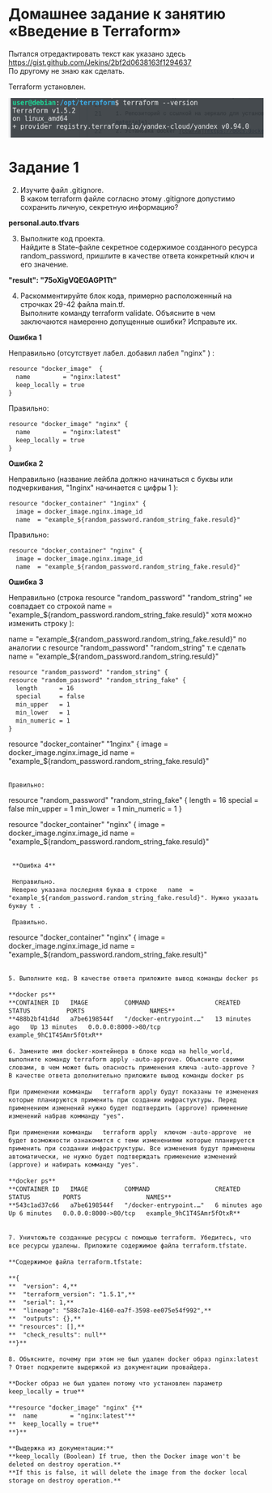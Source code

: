 
# Домашнее задание к занятию «Введение в Terraform»

Пытался отредактировать текст как указано здесь  https://gist.github.com/Jekins/2bf2d0638163f1294637  
По другому не знаю как сделать.

Terraform  установлен.  

 ![Версия установленного Terraform](https://github.com/ilya2740/devops-netology/blob/main/Terraform_version.png)




# Задание 1

 2. Изучите файл .gitignore.  
    В каком terraform файле согласно этому .gitignore допустимо сохранить личную, секретную информацию?

**personal.auto.tfvars**

 3. Выполните код проекта.  
    Найдите в State-файле секретное содержимое созданного ресурса random_password, пришлите в качестве ответа конкретный ключ и его значение.

**"result": "75oXigVQEGAGP1Tt"**

4. Раскомментируйте блок кода, примерно расположенный на строчках 29-42 файла main.tf.  
   Выполните команду terraform validate. Объясните в чем заключаются намеренно допущенные ошибки? Исправьте их.

**Ошибка 1**

Неправильно (отсутствует лабел. добавил лабел "nginx" ) :

```
resource "docker_image"  {
  name         = "nginx:latest"
  keep_locally = true
}
```

Правильно:  
```
resource "docker_image" "nginx" {
  name         = "nginx:latest"
  keep_locally = true
}
```

**Ошибка 2**

Неправильно (название лейбла должно начинаться с буквы или подчеркивания, "1nginx" начинается с цифры 1  ):  
```
resource "docker_container" "1nginx" {
  image = docker_image.nginx.image_id
  name  = "example_${random_password.random_string_fake.resuld}"
```
Правильно:  
```
resource "docker_container" "nginx" {
  image = docker_image.nginx.image_id
  name  = "example_${random_password.random_string_fake.resuld}"
```
  
**Ошибка 3**

Неправильно (строка resource "random_password" "random_string" не совпадает со строкой  name  = "example_${random_password.random_string_fake.resuld}" хотя можно изменить строку  ):

name  = "example_${random_password.random_string_fake.resuld}"  по аналогии с resource "random_password" "random_string" т.е сделать name  = "example_${random_password.random_string.resuld}" 
```
resource "random_password" "random_string" {
resource "random_password" "random_string_fake" {
  length      = 16
  special     = false
  min_upper   = 1
  min_lower   = 1
  min_numeric = 1
}
```
resource "docker_container" "1nginx" {
  image = docker_image.nginx.image_id
  name  = "example_${random_password.random_string_fake.resuld}"
```
  
Правильно:

```
resource "random_password" "random_string_fake" {
  length      = 16
  special     = false
  min_upper   = 1
  min_lower   = 1
  min_numeric = 1
}


resource "docker_container" "nginx" {
  image = docker_image.nginx.image_id
  name  = "example_${random_password.random_string_fake.resuld}"  
```  
  
 **Ошибка 4** 
 
 Неправильно.  
 Неверно указана последняя буква в строке   name  = "example_${random_password.random_string_fake.resuld}". Нужно указать букву t .
  
 Правильно.
``` 
  resource "docker_container" "nginx" {
  image = docker_image.nginx.image_id
  name  = "example_${random_password.random_string_fake.result}" 
```  
 
5. Выполните код. В качестве ответа приложите вывод команды docker ps 

**docker ps**
**CONTAINER ID   IMAGE          COMMAND                  CREATED          STATUS          PORTS                  NAMES**
**488b2bf41d4d   a7be6198544f   "/docker-entrypoint.…"   13 minutes ago   Up 13 minutes   0.0.0.0:8000->80/tcp   example_9hC1T4SAmr5fOtxR**

6. Замените имя docker-контейнера в блоке кода на hello_world, выполните команду terraform apply -auto-approve. Объясните своими словами, в чем может быть опасность применения ключа -auto-approve ? 
В качестве ответа дополнительно приложите вывод команды docker ps

При применении комманды   terraform apply будут показаны те изменения которые планируются применить при создании инфрастуктуры. Перед применением изменений нужно будет подтвердить (approve) применение изменений набрав комманду "yes".

При применении комманды   terraform apply  ключом -auto-approve  не будет возможности ознакомится с теми изменениями которые планируется применить при создании инфраструктуры. Все изменения будут применены автоматически, не нужно будет подтверждать применение изменений (approve) и набирать комманду "yes".

**docker ps**
**CONTAINER ID   IMAGE          COMMAND                  CREATED         STATUS         PORTS                  NAMES**
**543c1ad37c66   a7be6198544f   "/docker-entrypoint.…"   6 minutes ago   Up 6 minutes   0.0.0.0:8000->80/tcp   example_9hC1T4SAmr5fOtxR**


7. Уничтожьте созданные ресурсы с помощью terraform. Убедитесь, что все ресурсы удалены. Приложите содержимое файла terraform.tfstate.

**Cодержимое файла terraform.tfstate:

**{
**  "version": 4,**
**  "terraform_version": "1.5.1",**
**  "serial": 1,**
**  "lineage": "588c7a1e-4160-ea7f-3598-ee075e54f992",**
**  "outputs": {},**
** "resources": [],**
**  "check_results": null**
**}**

8. Объясните, почему при этом не был удален docker образ nginx:latest ? Ответ подкрепите выдержкой из документации провайдера.

**Docker образ не был удален потому что установлен параметр keep_locally = true**

**resource "docker_image" "nginx" {**
**  name         = "nginx:latest"**
**  keep_locally = true**
**}**

**Выдержка из документации:**
**keep_locally (Boolean) If true, then the Docker image won't be deleted on destroy operation.** 
**If this is false, it will delete the image from the docker local storage on destroy operation.**

